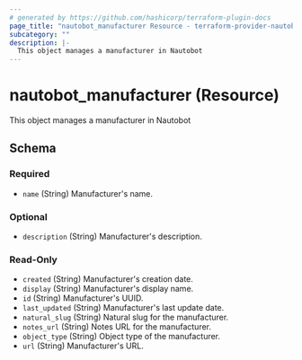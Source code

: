 ```yaml
---
# generated by https://github.com/hashicorp/terraform-plugin-docs
page_title: "nautobot_manufacturer Resource - terraform-provider-nautobot"
subcategory: ""
description: |-
  This object manages a manufacturer in Nautobot
---
```


# nautobot_manufacturer (Resource)

This object manages a manufacturer in Nautobot



<!-- schema generated by tfplugindocs -->
## Schema

### Required

- `name` (String) Manufacturer's name.

### Optional

- `description` (String) Manufacturer's description.

### Read-Only

- `created` (String) Manufacturer's creation date.
- `display` (String) Manufacturer's display name.
- `id` (String) Manufacturer's UUID.
- `last_updated` (String) Manufacturer's last update date.
- `natural_slug` (String) Natural slug for the manufacturer.
- `notes_url` (String) Notes URL for the manufacturer.
- `object_type` (String) Object type of the manufacturer.
- `url` (String) Manufacturer's URL.



